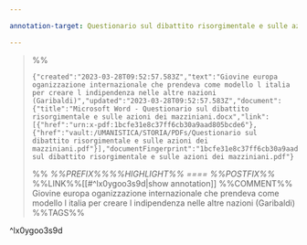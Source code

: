 ```yaml
---

annotation-target: Questionario sul dibattito risorgimentale e sulle azioni dei mazziniani.pdf

---
```








>%%
>```annotation-json
>{"created":"2023-03-28T09:52:57.583Z","text":"Giovine europa oganizzazione internazionale che prendeva come modello l italia per creare l indipendenza nelle altre nazioni (Garibaldi)","updated":"2023-03-28T09:52:57.583Z","document":{"title":"Microsoft Word - Questionario sul dibattito risorgimentale e sulle azioni dei mazziniani.docx","link":[{"href":"urn:x-pdf:1bcfe31e8c37ff6cb30a9aad805bcde6"},{"href":"vault:/UMANISTICA/STORIA/PDFs/Questionario sul dibattito risorgimentale e sulle azioni dei mazziniani.pdf"}],"documentFingerprint":"1bcfe31e8c37ff6cb30a9aad805bcde6"},"uri":"vault:/UMANISTICA/STORIA/PDFs/Questionario sul dibattito risorgimentale e sulle azioni dei mazziniani.pdf"}
>```
>%%
>*%%PREFIX%%%%HIGHLIGHT%% ==== %%POSTFIX%%*
>%%LINK%%[[#^lx0ygoo3s9d|show annotation]]
>%%COMMENT%%
>Giovine europa oganizzazione internazionale che prendeva come modello l italia per creare l indipendenza nelle altre nazioni (Garibaldi)
>%%TAGS%%
>
^lx0ygoo3s9d
